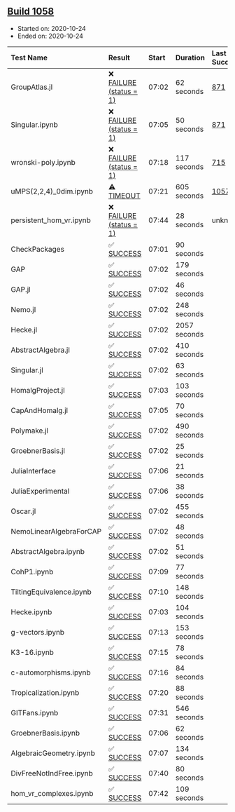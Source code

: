## [Build 1058](https://oscarci.mathematik.uni-kl.de/job/oscar-stable/1058/)

* Started on: 2020-10-24
* Ended on: 2020-10-24

| Test Name    | Result | Start | Duration | Last Success | First Failure |
|:-------------|:-------|:------|:---------|:-------------|:--------------|
| GroupAtlas.jl | ❌ [FAILURE (status = 1)](https://oscarci.mathematik.uni-kl.de/job/oscar-stable/1058/artifact/logs/build-1058/GroupAtlas.jl.log) | 07:02 | 62 seconds | [871](https://oscarci.mathematik.uni-kl.de/job/oscar-stable/871/) | [872](https://oscarci.mathematik.uni-kl.de/job/oscar-stable/872/) |
| Singular.ipynb | ❌ [FAILURE (status = 1)](https://oscarci.mathematik.uni-kl.de/job/oscar-stable/1058/artifact/logs/build-1058/Singular.ipynb.log) | 07:05 | 50 seconds | [871](https://oscarci.mathematik.uni-kl.de/job/oscar-stable/871/) | [872](https://oscarci.mathematik.uni-kl.de/job/oscar-stable/872/) |
| wronski-poly.ipynb | ❌ [FAILURE (status = 1)](https://oscarci.mathematik.uni-kl.de/job/oscar-stable/1058/artifact/logs/build-1058/wronski-poly.ipynb.log) | 07:18 | 117 seconds | [715](https://oscarci.mathematik.uni-kl.de/job/oscar-stable/715/) | [716](https://oscarci.mathematik.uni-kl.de/job/oscar-stable/716/) |
| uMPS(2,2,4)_0dim.ipynb | ⚠ [TIMEOUT](https://oscarci.mathematik.uni-kl.de/job/oscar-stable/1058/artifact/logs/build-1058/uMPS-2-2-4-_0dim.ipynb.log) | 07:21 | 605 seconds | [1057](https://oscarci.mathematik.uni-kl.de/job/oscar-stable/1057/) | [1058](https://oscarci.mathematik.uni-kl.de/job/oscar-stable/1058/) |
| persistent_hom_vr.ipynb | ❌ [FAILURE (status = 1)](https://oscarci.mathematik.uni-kl.de/job/oscar-stable/1058/artifact/logs/build-1058/persistent_hom_vr.ipynb.log) | 07:44 | 28 seconds | unknown | unknown |
| CheckPackages | ✅ [SUCCESS](https://oscarci.mathematik.uni-kl.de/job/oscar-stable/1058/artifact/logs/build-1058/CheckPackages.log) | 07:01 | 90 seconds |  |  |
| GAP | ✅ [SUCCESS](https://oscarci.mathematik.uni-kl.de/job/oscar-stable/1058/artifact/logs/build-1058/GAP.log) | 07:02 | 179 seconds |  |  |
| GAP.jl | ✅ [SUCCESS](https://oscarci.mathematik.uni-kl.de/job/oscar-stable/1058/artifact/logs/build-1058/GAP.jl.log) | 07:02 | 46 seconds |  |  |
| Nemo.jl | ✅ [SUCCESS](https://oscarci.mathematik.uni-kl.de/job/oscar-stable/1058/artifact/logs/build-1058/Nemo.jl.log) | 07:02 | 248 seconds |  |  |
| Hecke.jl | ✅ [SUCCESS](https://oscarci.mathematik.uni-kl.de/job/oscar-stable/1058/artifact/logs/build-1058/Hecke.jl.log) | 07:02 | 2057 seconds |  |  |
| AbstractAlgebra.jl | ✅ [SUCCESS](https://oscarci.mathematik.uni-kl.de/job/oscar-stable/1058/artifact/logs/build-1058/AbstractAlgebra.jl.log) | 07:02 | 410 seconds |  |  |
| Singular.jl | ✅ [SUCCESS](https://oscarci.mathematik.uni-kl.de/job/oscar-stable/1058/artifact/logs/build-1058/Singular.jl.log) | 07:02 | 63 seconds |  |  |
| HomalgProject.jl | ✅ [SUCCESS](https://oscarci.mathematik.uni-kl.de/job/oscar-stable/1058/artifact/logs/build-1058/HomalgProject.jl.log) | 07:03 | 103 seconds |  |  |
| CapAndHomalg.jl | ✅ [SUCCESS](https://oscarci.mathematik.uni-kl.de/job/oscar-stable/1058/artifact/logs/build-1058/CapAndHomalg.jl.log) | 07:05 | 70 seconds |  |  |
| Polymake.jl | ✅ [SUCCESS](https://oscarci.mathematik.uni-kl.de/job/oscar-stable/1058/artifact/logs/build-1058/Polymake.jl.log) | 07:02 | 490 seconds |  |  |
| GroebnerBasis.jl | ✅ [SUCCESS](https://oscarci.mathematik.uni-kl.de/job/oscar-stable/1058/artifact/logs/build-1058/GroebnerBasis.jl.log) | 07:02 | 25 seconds |  |  |
| JuliaInterface | ✅ [SUCCESS](https://oscarci.mathematik.uni-kl.de/job/oscar-stable/1058/artifact/logs/build-1058/JuliaInterface.log) | 07:06 | 21 seconds |  |  |
| JuliaExperimental | ✅ [SUCCESS](https://oscarci.mathematik.uni-kl.de/job/oscar-stable/1058/artifact/logs/build-1058/JuliaExperimental.log) | 07:06 | 38 seconds |  |  |
| Oscar.jl | ✅ [SUCCESS](https://oscarci.mathematik.uni-kl.de/job/oscar-stable/1058/artifact/logs/build-1058/Oscar.jl.log) | 07:02 | 455 seconds |  |  |
| NemoLinearAlgebraForCAP | ✅ [SUCCESS](https://oscarci.mathematik.uni-kl.de/job/oscar-stable/1058/artifact/logs/build-1058/NemoLinearAlgebraForCAP.log) | 07:02 | 48 seconds |  |  |
| AbstractAlgebra.ipynb | ✅ [SUCCESS](https://oscarci.mathematik.uni-kl.de/job/oscar-stable/1058/artifact/logs/build-1058/AbstractAlgebra.ipynb.log) | 07:02 | 51 seconds |  |  |
| CohP1.ipynb | ✅ [SUCCESS](https://oscarci.mathematik.uni-kl.de/job/oscar-stable/1058/artifact/logs/build-1058/CohP1.ipynb.log) | 07:09 | 77 seconds |  |  |
| TiltingEquivalence.ipynb | ✅ [SUCCESS](https://oscarci.mathematik.uni-kl.de/job/oscar-stable/1058/artifact/logs/build-1058/TiltingEquivalence.ipynb.log) | 07:10 | 148 seconds |  |  |
| Hecke.ipynb | ✅ [SUCCESS](https://oscarci.mathematik.uni-kl.de/job/oscar-stable/1058/artifact/logs/build-1058/Hecke.ipynb.log) | 07:03 | 104 seconds |  |  |
| g-vectors.ipynb | ✅ [SUCCESS](https://oscarci.mathematik.uni-kl.de/job/oscar-stable/1058/artifact/logs/build-1058/g-vectors.ipynb.log) | 07:13 | 153 seconds |  |  |
| K3-16.ipynb | ✅ [SUCCESS](https://oscarci.mathematik.uni-kl.de/job/oscar-stable/1058/artifact/logs/build-1058/K3-16.ipynb.log) | 07:15 | 78 seconds |  |  |
| c-automorphisms.ipynb | ✅ [SUCCESS](https://oscarci.mathematik.uni-kl.de/job/oscar-stable/1058/artifact/logs/build-1058/c-automorphisms.ipynb.log) | 07:16 | 84 seconds |  |  |
| Tropicalization.ipynb | ✅ [SUCCESS](https://oscarci.mathematik.uni-kl.de/job/oscar-stable/1058/artifact/logs/build-1058/Tropicalization.ipynb.log) | 07:20 | 88 seconds |  |  |
| GITFans.ipynb | ✅ [SUCCESS](https://oscarci.mathematik.uni-kl.de/job/oscar-stable/1058/artifact/logs/build-1058/GITFans.ipynb.log) | 07:31 | 546 seconds |  |  |
| GroebnerBasis.ipynb | ✅ [SUCCESS](https://oscarci.mathematik.uni-kl.de/job/oscar-stable/1058/artifact/logs/build-1058/GroebnerBasis.ipynb.log) | 07:06 | 62 seconds |  |  |
| AlgebraicGeometry.ipynb | ✅ [SUCCESS](https://oscarci.mathematik.uni-kl.de/job/oscar-stable/1058/artifact/logs/build-1058/AlgebraicGeometry.ipynb.log) | 07:07 | 134 seconds |  |  |
| DivFreeNotIndFree.ipynb | ✅ [SUCCESS](https://oscarci.mathematik.uni-kl.de/job/oscar-stable/1058/artifact/logs/build-1058/DivFreeNotIndFree.ipynb.log) | 07:40 | 80 seconds |  |  |
| hom_vr_complexes.ipynb | ✅ [SUCCESS](https://oscarci.mathematik.uni-kl.de/job/oscar-stable/1058/artifact/logs/build-1058/hom_vr_complexes.ipynb.log) | 07:42 | 109 seconds |  |  |
